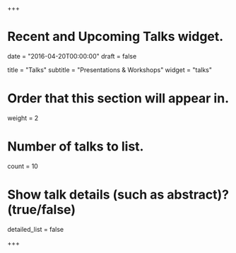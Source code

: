 +++
# Recent and Upcoming Talks widget.

date = "2016-04-20T00:00:00"
draft = false

title = "Talks"
subtitle = "Presentations & Workshops"
widget = "talks"

# Order that this section will appear in.
weight = 2

# Number of talks to list.
count = 10

# Show talk details (such as abstract)? (true/false)
detailed_list = false

+++

